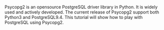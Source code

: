 Psycopg2 is an opensource PostgreSQL driver library in Python. It is widely used and actively developed. The current release of Psycopg2 support both Python3 and PostgreSQL9.4. This tutorial will show how to play with PostgreSQL using Psycopg2.
